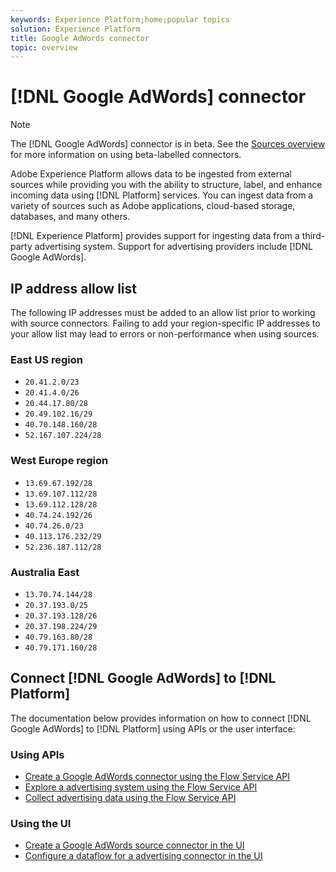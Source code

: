 ```yaml
---
keywords: Experience Platform;home;popular topics
solution: Experience Platform
title: Google AdWords connector
topic: overview
---
```


# [!DNL Google AdWords] connector

>[!NOTE]
>The [!DNL Google AdWords] connector is in beta. See the [Sources overview](../../home.md#terms-and-conditions) for more information on using beta-labelled connectors.

Adobe Experience Platform allows data to be ingested from external sources while providing you with the ability to structure, label, and enhance incoming data using [!DNL Platform] services. You can ingest data from a variety of sources such as Adobe applications, cloud-based storage, databases, and many others.

[!DNL Experience Platform] provides support for ingesting data from a third-party advertising system. Support for advertising providers include [!DNL Google AdWords].

## IP address allow list

The following IP addresses must be added to an allow list prior to working with source connectors. Failing to add your region-specific IP addresses to your allow list may lead to errors or non-performance when using sources.

### East US region

- `20.41.2.0/23`
- `20.41.4.0/26`
- `20.44.17.80/28`
- `20.49.102.16/29`
- `40.70.148.160/28`
- `52.167.107.224/28`

### West Europe region

- `13.69.67.192/28`
- `13.69.107.112/28`
- `13.69.112.128/28`
- `40.74.24.192/26`
- `40.74.26.0/23`
- `40.113.176.232/29`
- `52.236.187.112/28`

### Australia East

- `13.70.74.144/28`
- `20.37.193.0/25`
- `20.37.193.128/26`
- `20.37.198.224/29`
- `40.79.163.80/28`
- `40.79.171.160/28`

## Connect [!DNL Google AdWords] to [!DNL Platform]

The documentation below provides information on how to connect [!DNL Google AdWords] to [!DNL Platform] using APIs or the user interface:

### Using APIs

- [Create a Google AdWords connector using the Flow Service API](../../tutorials/api/create/advertising/ads.md)
- [Explore a advertising system using the Flow Service API](../../tutorials/api/explore/advertising.md)
- [Collect advertising data using the Flow Service API](../../tutorials/api/collect/advertising.md)

### Using the UI

- [Create a Google AdWords source connector in the UI](../../tutorials/ui/create/advertising/ads.md)
- [Configure a dataflow for a advertising connector in the UI](../../tutorials/ui/dataflow/advertising.md)